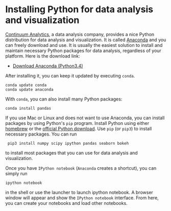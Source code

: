 # Installing Python for data analysis and visualization

[Continuum Analytics][continuum], a data analysis company, provides a nice Python distribution for data analysis and visualization. It is called [Anaconda][conda] and you can freely download and use. It is usually the easiest solution to install and maintain necessary Python packages for data analysis, regardless of your platform. Here is the download link:

- [Download Anaconda (Python3.4)](http://continuum.io/downloads#py34)

After installing it, you can keep it updated by executing `conda`. 

    conda update conda
    conda update anaconda

With `conda`, you can also install many Python packages:

    conda install pandas

If you use Mac or Linux and does not want to use Anaconda, you can install packages by using Python's `pip` program.  Install Python using either [homebrew][brew] or the [official Python download][python-download]. Use `pip` (or `pip3`) to install necessary packages. You can run

     pip3 install numpy scipy ipython pandas seaborn bokeh

to install most packages that you can use for data analysis and visualization.

Once you have `IPython notebook` (`Anaconda` creates a shortcut), you can simply run 

    ipython notebook 

in the shell or use the launcher to launch ipython notebook. A browser window will appear and show the `IPython notebook` interface. From here, you can create your notebooks and load other notebooks.  

[conda]: http://continuum.io/downloads
[python-download]: https://www.python.org/downloads/
[brew]: http://brew.sh/
[continuum]: http://continuum.io/about-continuum

